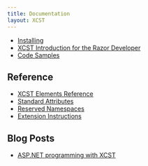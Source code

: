 ```yaml
---
title: Documentation
layout: XCST
---
```


- [Installing](installing.html)
- [XCST Introduction for the Razor Developer](intro-for-razor-dev.html)
- [Code Samples](https://github.com/maxtoroq/XCST-a/tree/master/samples)

Reference
---------
- [XCST Elements Reference](elements-ref.html)
- [Standard Attributes](standard-attributes.html)
- [Reserved Namespaces](reserved-namespaces.html)
- [Extension Instructions](extension-instructions.html)

Blog Posts
----------
- [ASP.NET programming with XCST](/2016/04/aspnet-programming-with-xcst.html)
